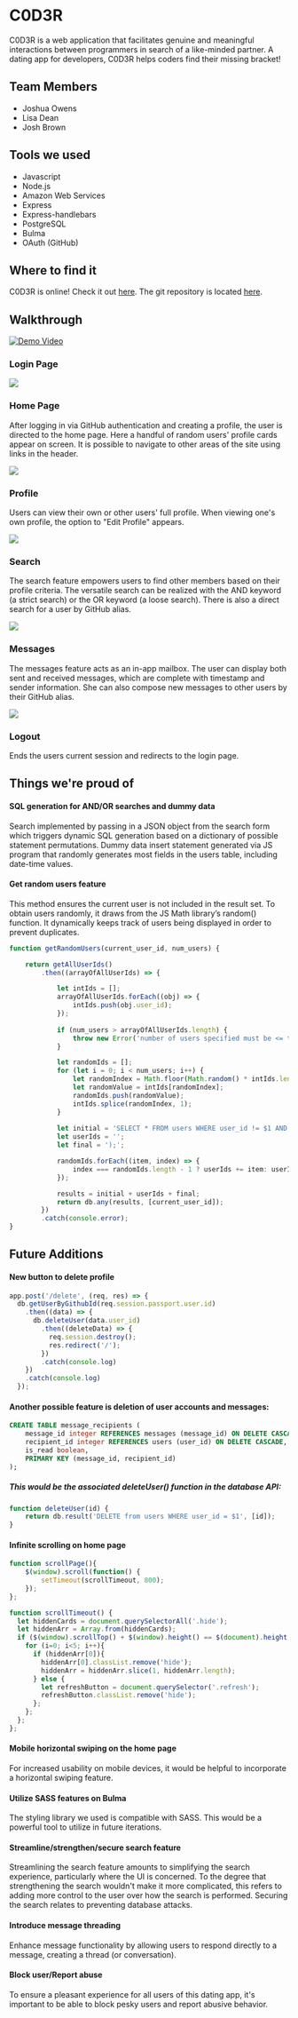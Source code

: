 # C0D3R 

C0D3R is a web application that facilitates genuine and meaningful interactions between programmers in search of a like-minded partner. A dating app for developers, C0D3R helps coders find their missing bracket!

## Team Members

* Joshua Owens
* Lisa Dean
* Josh Brown

## Tools we used

* Javascript
* Node.js
* Amazon Web Services
* Express
* Express-handlebars
* PostgreSQL
* Bulma
* OAuth (GitHub)

## Where to find it

C0D3R is online! Check it out [here](http://www.c0d3r.joshuakowens.com/).
The git repository is located [here](https://github.com/jko113/c0d3r/). 

## Walkthrough

[![Demo Video](readmeimg/youtubeimg.png)](http://www.youtube.com/watch?v=xxSGhGFpLyM "C0D3R ")

### Login Page

<img src="readmeimg/loginpage.png">

### Home Page

After logging in via GitHub authentication and creating a profile, the user is directed to the home page. Here a handful of random users' profile cards appear on screen. It is possible to navigate to other areas of the site using links in the header.

<img src="readmeimg/homepage.png">

### Profile

Users can view their own or other users' full profile. When viewing one's own profile, the option to "Edit Profile" appears.

<img src="readmeimg/profilepage.png">

### Search

The search feature empowers users to find other members based on their profile criteria. The versatile search can be realized with the AND keyword (a strict search) or the OR keyword (a loose search). There is also a direct search for a user by GitHub alias.

<img src="readmeimg/searchpage.png">

### Messages

The messages feature acts as an in-app mailbox. The user can display both sent and received messages, which are complete with timestamp and sender information. She can also compose new messages to other users by their GitHub alias.

<img src="readmeimg/messagespage.png">

### Logout

Ends the users current session and redirects to the login page.

## Things we're proud of

#### SQL generation for AND/OR searches and dummy data 

Search implemented by passing in a JSON object from the search form which triggers dynamic SQL generation based on a dictionary of possible statement permutations. Dummy data insert statement generated via JS program that randomly generates most fields in the users table, including date-time values.

#### Get random users feature

This method ensures the current user is not included in the result set. To obtain users randomly, it draws from the JS Math library’s random() function. It dynamically keeps track of users being displayed in order to prevent duplicates.

```javascript
function getRandomUsers(current_user_id, num_users) {

    return getAllUserIds()
        .then((arrayOfAllUserIds) => {

            let intIds = [];
            arrayOfAllUserIds.forEach((obj) => {
                intIds.push(obj.user_id);
            });
            
            if (num_users > arrayOfAllUserIds.length) {
                throw new Error('number of users specified must be <= the dataset');
            }

            let randomIds = [];
            for (let i = 0; i < num_users; i++) {
                let randomIndex = Math.floor(Math.random() * intIds.length);
                let randomValue = intIds[randomIndex];
                randomIds.push(randomValue);
                intIds.splice(randomIndex, 1);
            }
            
            let initial = 'SELECT * FROM users WHERE user_id != $1 AND user_id IN (';
            let userIds = '';
            let final = ');';

            randomIds.forEach((item, index) => {
                index === randomIds.length - 1 ? userIds += item: userIds += item + ', '; 
            });

            results = initial + userIds + final;
            return db.any(results, [current_user_id]);
        })
        .catch(console.error);
}
```

## Future Additions

#### New button to delete profile

```javascript
app.post('/delete', (req, res) => {
  db.getUserByGithubId(req.session.passport.user.id)
    .then((data) => {
      db.deleteUser(data.user_id)
        .then((deleteData) => {
          req.session.destroy();
          res.redirect('/');
        })
        .catch(console.log)
    })
    .catch(console.log)
  });
```

#### Another possible feature is deletion of user accounts and messages:

```SQL
CREATE TABLE message_recipients (
    message_id integer REFERENCES messages (message_id) ON DELETE CASCADE,
    recipient_id integer REFERENCES users (user_id) ON DELETE CASCADE,
    is_read boolean,
    PRIMARY KEY (message_id, recipient_id)
);
```

##### This would be the associated deleteUser() function in the database API:

```javascript
function deleteUser(id) {
    return db.result('DELETE from users WHERE user_id = $1', [id]);
}
```

#### Infinite scrolling on home page

```javascript
function scrollPage(){
    $(window).scroll(function() {
        setTimeout(scrollTimeout, 800);
    });
};

function scrollTimeout() {
  let hiddenCards = document.querySelectorAll('.hide');
  let hiddenArr = Array.from(hiddenCards);
  if ($(window).scrollTop() + $(window).height() == $(document).height()) {
    for (i=0; i<5; i++){
      if (hiddenArr[0]){
        hiddenArr[0].classList.remove('hide');
        hiddenArr = hiddenArr.slice(1, hiddenArr.length);
      } else {
        let refreshButton = document.querySelector('.refresh');
        refreshButton.classList.remove('hide');
      };
    };
  };
};
```

#### Mobile horizontal swiping on the home page

For increased usability on mobile devices, it would be helpful to incorporate a horizontal swiping feature.

#### Utilize SASS features on Bulma

The styling library we used is compatible with SASS. This would be a powerful tool to utilize in future iterations.

#### Streamline/strengthen/secure search feature

Streamlining the search feature amounts to simplifying the search experience, particularly where the UI is concerned. To the degree that strengthening the search wouldn't make it more complicated, this refers to adding more control to the user over how the search is performed. Securing the search relates to preventing database attacks.

#### Introduce message threading

Enhance message functionality by allowing users to respond directly to a message, creating a thread (or conversation).

#### Block user/Report abuse

To ensure a pleasant experience for all users of this dating app, it's important to be able to block pesky users and report abusive behavior.
